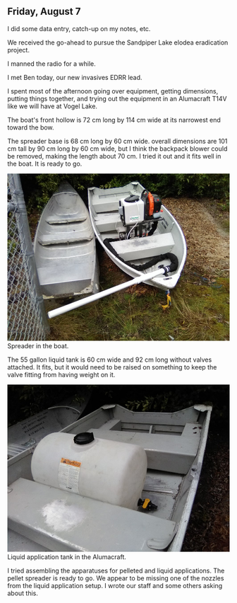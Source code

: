 
## Friday, August 7

I did some data entry, catch-up on my notes, etc.

We received the go-ahead to pursue the Sandpiper Lake elodea eradication project.

I manned the radio for a while.

I met Ben today, our new invasives EDRR lead.

I spent most of the afternoon going over equipment, getting dimensions, putting things together, and trying out the equipment in an Alumacraft T14V like we will have at Vogel Lake.

The boat's front hollow is 72 cm long by 114 cm wide at its narrowest end toward the bow.

The spreader base is 68 cm long by 60 cm wide. overall dimensions are 101 cm tall by 90 cm long by 60 cm wide, but I think the backpack blower could be removed, making the length about 70 cm. I tried it out and it fits well in the boat. It is ready to go.

![Spreader in the boat.](2020-08-07_spreader_in_boat.jpg)\
Spreader in the boat.

The 55 gallon liquid tank is 60 cm wide and 92 cm long without valves attached. It fits, but it would need to be raised on something to keep the valve fitting from having weight on it.

![Liquid application tank in the Alumacraft.](2020-08-07_tank_in_boat.jpg)\
Liquid application tank in the Alumacraft.

I tried assembling the apparatuses for pelleted and liquid applications. The pellet spreader is ready to go. We appear to be missing one of the nozzles from the liquid application setup. I wrote our staff and some others asking about this.
